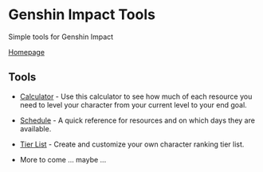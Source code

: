 # Genshin Impact Tools
Simple tools for Genshin Impact

[Homepage](https://tokafew420.github.io/genshin-impact-tools/)

## Tools
- [Calculator](https://tokafew420.github.io/genshin-impact-tools/calculator.html) - Use this calculator to see how much of each resource you need to level your character from your current level to your end goal.
- [Schedule](https://tokafew420.github.io/genshin-impact-tools/Schedule.html) - A quick reference for resources and on which days they are available.
- [Tier List](https://tokafew420.github.io/genshin-impact-tools/tier-list.html) - Create and customize your own character ranking tier list.

- More to come ... maybe ...